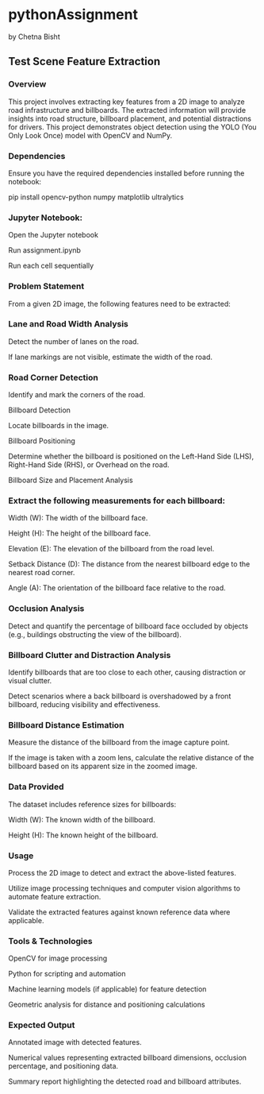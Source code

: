 # pythonAssignment
by Chetna Bisht

## Test Scene Feature Extraction

### Overview

This project involves extracting key features from a 2D image to analyze road infrastructure and billboards. The extracted information will provide insights into road structure, billboard placement, and potential distractions for drivers.
This project demonstrates object detection using the YOLO (You Only Look Once) model with OpenCV and NumPy.

### Dependencies

Ensure you have the required dependencies installed before running the notebook:

pip install opencv-python numpy matplotlib ultralytics

### Jupyter Notebook:

Open the Jupyter notebook

Run assignment.ipynb

Run each cell sequentially

### Problem Statement

From a given 2D image, the following features need to be extracted:

### Lane and Road Width Analysis

Detect the number of lanes on the road.

If lane markings are not visible, estimate the width of the road.

### Road Corner Detection

Identify and mark the corners of the road.

Billboard Detection

Locate billboards in the image.

Billboard Positioning

Determine whether the billboard is positioned on the Left-Hand Side (LHS), Right-Hand Side (RHS), or Overhead on the road.

Billboard Size and Placement Analysis

### Extract the following measurements for each billboard:

Width (W): The width of the billboard face.

Height (H): The height of the billboard face.

Elevation (E): The elevation of the billboard from the road level.

Setback Distance (D): The distance from the nearest billboard edge to the nearest road corner.

Angle (A): The orientation of the billboard face relative to the road.

### Occlusion Analysis

Detect and quantify the percentage of billboard face occluded by objects (e.g., buildings obstructing the view of the billboard).

### Billboard Clutter and Distraction Analysis

Identify billboards that are too close to each other, causing distraction or visual clutter.

Detect scenarios where a back billboard is overshadowed by a front billboard, reducing visibility and effectiveness.

### Billboard Distance Estimation

Measure the distance of the billboard from the image capture point.

If the image is taken with a zoom lens, calculate the relative distance of the billboard based on its apparent size in the zoomed image.

### Data Provided

The dataset includes reference sizes for billboards:

Width (W): The known width of the billboard.

Height (H): The known height of the billboard.

### Usage

Process the 2D image to detect and extract the above-listed features.

Utilize image processing techniques and computer vision algorithms to automate feature extraction.

Validate the extracted features against known reference data where applicable.

### Tools & Technologies

OpenCV for image processing

Python for scripting and automation

Machine learning models (if applicable) for feature detection

Geometric analysis for distance and positioning calculations

### Expected Output

Annotated image with detected features.

Numerical values representing extracted billboard dimensions, occlusion percentage, and positioning data.

Summary report highlighting the detected road and billboard attributes.
